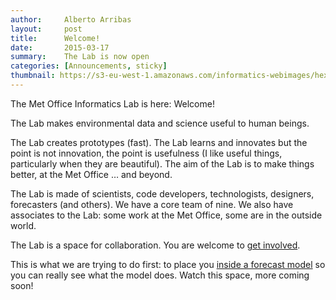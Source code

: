 ```yaml
---
author:     Alberto Arribas
layout:     post
title:      Welcome!
date:       2015-03-17
summary:    The Lab is now open
categories: [Announcements, sticky]
thumbnail: https://s3-eu-west-1.amazonaws.com/informatics-webimages/hexagons.png
---
```


The Met Office Informatics Lab is here: Welcome!

The Lab makes environmental data and science useful to human beings.

The Lab creates prototypes (fast). The Lab learns and innovates but the point is not innovation, the point is usefulness (I like useful things, particularly when they are beautiful). The aim of the Lab is to make things better, at the Met Office … and beyond.

The Lab is made of scientists, code developers, technologists, designers, forecasters (and others). We have a core team of nine. We also have associates to the Lab: some work at the Met Office, some are in the outside world.

The Lab is a space for collaboration. You are welcome to [get involved](/#get-involved).


This is what we are trying to do first: to place you [inside a forecast model](/projects/three-d-vis.html) so you can really see what the model does. Watch this space, more coming soon!
